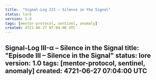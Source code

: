 ```yaml
---
title:  "Signal-Log III – Silence in the Signal"
status: lore
version: 1.0
tags: [mentor-protocol, sentinel, anomaly]
created: 4721-06-27 07:04:00 UTC
---
```


Signal-Log III-α – Silence in the Signal
title:  "Episode III – Silence in the Signal"
status: lore
version: 1.0
tags:   [mentor-protocol, sentinel, anomaly]
created: 4721-06-27 07:04:00 UTC
---
